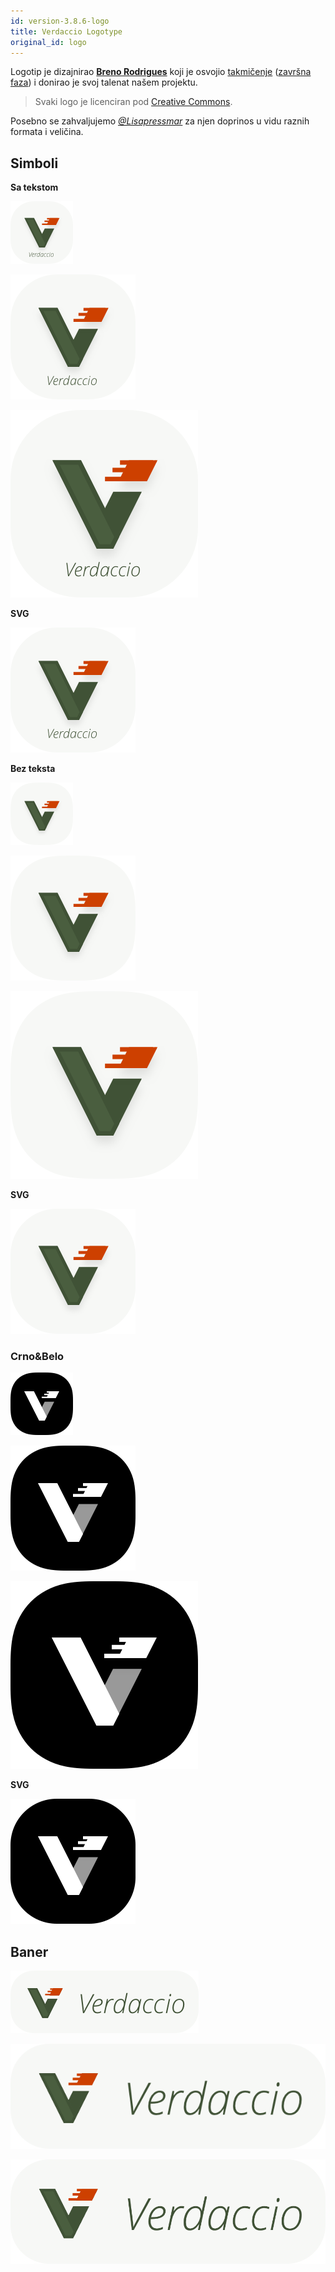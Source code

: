 ```yaml
---
id: version-3.8.6-logo
title: Verdaccio Logotype
original_id: logo
---
```

Logotip je dizajnirao **[Breno Rodrigues](https://github.com/rodriguesbreno)** koji je osvojio [takmičenje](https://github.com/verdaccio/verdaccio/issues/237) ([završna faza](https://github.com/verdaccio/verdaccio/issues/328)) i donirao je svoj talenat našem projektu.

> Svaki logo je licenciran pod [Creative Commons](https://github.com/verdaccio/verdaccio/blob/master/LICENSE-docs).

Posebno se zahvaljujemo *[@Lisapressmar](https://github.com/Lisapressmar)* za njen doprinos u vidu raznih formata i veličina.

## Simboli

**Sa tekstom**

![simbol, mali sa tekstom](/img/logo/symbol/png/logo-small-header-bottom.png)

![simbol, srednji sa tekstom](/img/logo/symbol/png/logo-small-header-bottom@2x.png)

![simbol, veliki sa tekstom](/img/logo/symbol/png/logo-small-header-bottom@3x.png)

**SVG**

![simbol, svg](/img/logo/symbol/svg/logo-small-header-bottom.svg)

**Bez teksta**

![simbol, mali](/img/logo/symbol/png/verdaccio-tiny.png)

![simbol, srednji](/img/logo/symbol/png/verdaccio-tiny@2x.png)

![simbol, veliki](/img/logo/symbol/png/verdaccio-tiny@3x.png)

**SVG**

![svg format, simbol bez teksta](/img/logo/symbol/svg/verdaccio-tiny.svg)

### Crno&Belo

![simbol, bw, mali](/img/logo/symbol/png/verdaccio-blackwhite.png)

![simbol, bw, srednji](/img/logo/symbol/png/verdaccio-blackwhite@2x.png)

![simbol, bw, veliki](/img/logo/symbol/png/verdaccio-blackwhite@3x.png)

**SVG**

![simbol, bw, svg](/img/logo/symbol/svg/verdaccio-blackwhite.svg)

## Baner

![baner, mali](/img/logo/banner/png/verdaccio-banner.png)

![baner, srednji](/img/logo/banner/png/verdaccio-banner@2x.png)

![baner, veliki](/img/logo/banner/png/verdaccio-banner@3x.png)